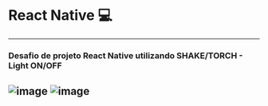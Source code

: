 # React Native 💻
--------------------
### Desafio de projeto React Native utilizando SHAKE/TORCH - Light ON/OFF

![image](https://user-images.githubusercontent.com/106120774/175459646-6bb44106-696c-4bbb-b0eb-46a1af54f3cf.png) 
![image](https://user-images.githubusercontent.com/106120774/175459684-30ec9414-06ce-4f42-8d31-345a2a7fb1a5.png)
--------------------
